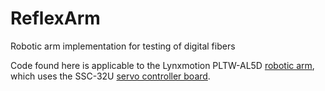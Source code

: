 # ReflexArm
Robotic arm implementation for testing of digital fibers

Code found here is applicable to the Lynxmotion PLTW-AL5D [robotic arm](https://www.robotshop.com/en/lynxmotion-al5d-pltw-robotic-arm-assembled.html), which uses the SSC-32U [servo controller board](https://www.robotshop.com/en/lynxmotion-ssc-32u-usb-servo-controller.html). 